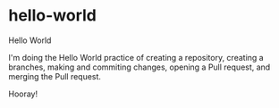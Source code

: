 # hello-world
Hello World 

I'm doing the Hello World practice of creating a repository, creating a branches, making and commiting changes, opening a Pull request, and merging the Pull request.

Hooray!
